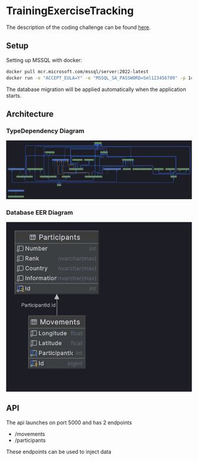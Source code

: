 # TrainingExerciseTracking
The description of the coding challenge can be found [here](Resources/CodeChallenge.pdf).

## Setup
Setting up MSSQL with docker:
```bash
docker pull mcr.microsoft.com/mssql/server:2022-latest
docker run -e "ACCEPT_EULA=Y" -e "MSSQL_SA_PASSWORD=Sml123456789" -p 1433:1433 -d mcr.microsoft.com/mssql/server:2022-latest
```
The database migration will be applied automatically when the application starts. 

## Architecture

### TypeDependency Diagram
![TypeDependencyDiagram](Resources/TypeDependencyDiagram.png)

### Database EER Diagram
![DatabaseEERDiagram](Resources/DatabaseDiagram.png)

## API
The api launches on port 5000 and has 2 endpoints
* /movements
* /participants

These endpoints can be used to inject data